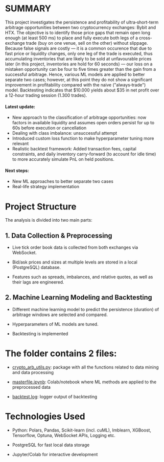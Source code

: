 # SUMMARY

This project investigates the persistence and profitability of ultra‐short-term arbitrage opportunities between two cryptocurrency exchanges: Bybit and HTX. The objective is to identify those price gaps that remain open long enough (at least 500 ms) to place and fully execute both legs of a cross-exchange trade (buy on one venue, sell on the other) without slippage. Because false signals are costly — it is a common occurence that due to fast price or liquidity changes, only one leg of the trade is executed, thus accumulating inventories that are likely to be sold at unfavourable prices later (in this project, inventories are hold for 60 seconds) — our loss on a mistaken opportunity can be four to five times greater than the gain from a successful arbitrage. Hence, various ML models are applied to better separate two cases; however, at this point they do not show a significant improvement in profitability compared with the naive ("always‐trade") model. Backtesting indicates that $10.000 yields about $35 in net profit over a 12-hour trading session (1.300 trades).

#### Latest update:
- New approach to the classification of arbitrage opportunities: now factors in available liquidity and assumes open orders persist for up to 60s before execution or cancellation
- Dealing with class imbalance: unsuccessful attempt
- Introduced custom loss function to make hyperparameter tuning more relevant
- Realistic backtest framework: Added transaction fees, capital constraints, and daily inventory carry-forward (to account for idle time) to more accurately simulate PnL on held positions.
  
#### Next steps:
- New ML approaches to better separate two cases
- Real-life strategy implementation

# Project Structure
The analysis is divided into two main parts:

## 1. Data Collection & Preprocessing

- Live tick order book data is collected from both exchanges via WebSocket.

- Bid/ask prices and sizes at multiple levels are stored in a local (PostgreSQL) database.

- Features such as spreads, imbalances, and relative quotes, as well as their lags are engineered.

## 2. Machine Learning Modeling and Backtesting

- Different machine learning model to predict the persistence (duration) of arbitrage windows are selected and compared.

- Hyperparameters of ML models are tuned.

- Backtesting is implemented 

# The folder contains 2 files: 

- [crypto_arb_utils.py](./crypto_arb_utils.py): package with all the functions related to data mining and data processing

- [masterfile.ipynb](./masterfile.ipynb): Colab/notebook where ML methods are applied to the preprocessed data

- [backtest.log](./backtest.log): logger output of backtesting

# Technologies Used
- Python: Polars, Pandas, Scikit-learn (incl. cuML), Imblearn, XGBoost, Tensorflow, Optuna, WebSocket APIs, Logging etc.

- PostgreSQL for fast local data storage

- Jupyter/Colab for interactive development
